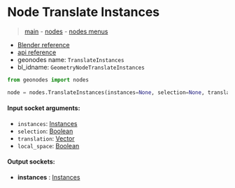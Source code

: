 # Node Translate Instances

> [main](../structure.md) - [nodes](nodes.md) - [nodes menus](nodes_menus.md)

- [Blender reference](https://docs.blender.org/manual/en/latest/modeling/geometry_nodes/instances/translate_instances.html)
- [api reference](https://docs.blender.org/api/current/bpy.types.GeometryNodeTranslateInstances.html)
- geonodes name: `TranslateInstances`
- bl_idname: `GeometryNodeTranslateInstances`

```python
from geonodes import nodes

node = nodes.TranslateInstances(instances=None, selection=None, translation=None, local_space=None)
```

#### Input socket arguments:

- `instances`: [Instances](Instances.md)
- `selection`: [Boolean](Boolean.md)
- `translation`: [Vector](Vector.md)
- `local_space`: [Boolean](Boolean.md)

#### Output sockets:

- **instances** : [Instances](Instances.md)

